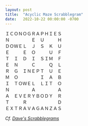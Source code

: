 ```yaml
---
layout: post
title:  "Acyclic Maze Scrabblegram"
date:   2022-10-22 00:00:00 -0700
---
```


<pre>ＩＣＯＮＯＧＲＡＰＨＩＥＳ
Ｎ　　　　　Ｅ　Ｕ　　　Ｈ
ＤＯＷＥＬ　Ｊ　Ｓ　Ｋ　Ｕ
Ｅ　　　Ｅ　Ｏ　　　Ｕ　Ｆ
Ｔ　Ｉ　Ｄ　Ｉ　ＳＩＭ　Ｆ
Ｅ　Ｎ　　　Ｃ　　　Ｑ　Ｌ
Ｒ　Ｇ　ＩＮＥＰＴ　Ｕ　Ｅ
Ｍ　Ｏ　　　　　Ｉ　Ａ　Ｂ
Ｉ　ＴＯＷＥＬ　ＬＩＴ　Ｏ
Ｎ　　　　　Ａ　　　　　Ａ
Ａ　ＥＶＥＲＹＢＯＤＹ　Ｒ
Ｔ　　　Ｒ　　　　　　　Ｄ
ＥＸＴＲＡＶＡＧＡＮＺＡＳ</pre>

*Cf. [Dave's Scrabblegrams](https://www.davesscrabblegrams.com)*